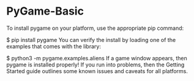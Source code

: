 # PyGame-Basic

To install pygame on your platform, use the appropriate pip command:

$ pip install pygame
You can verify the install by loading one of the examples that comes with the library:

$ python3 -m pygame.examples.aliens
If a game window appears, then pygame is installed properly! If you run into problems, then the Getting Started guide outlines some known issues and caveats for all platforms.
